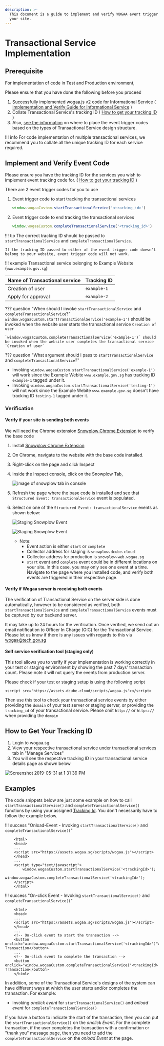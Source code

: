 ```yaml
---
description: >-
  This document is a guide to implement and verify WOGAA event trigger codes on
  your site.
---
```


# Transactional Service Implementation

## Prerequisite

For implementation of code in Test and Production environment,

Please ensure that you have done the following before you proceed

1. Successfully implemented wogaa.js v2 code for Informational Service  \( [Implementation and Verify Guide for Informational Service](/web-analytics/web-implement-and-verify/) \)
2. Collate Transactional Service's tracking ID \( [How to get your tracking ID]() \)
3. Also, [see the information](/web-analytics/web-types-of-ts-scenarios) on where to place the event trigger codes based on the types of Transactional Service design structure.

!!! info For code implementation of multiple transactional services, we recommend you to collate all the unique tracking ID for each service required.

## Implement and Verify Event Code

Please ensure you have the tracking ID for the services you wish to implement event tracking code for. \( [How to get your tracking ID]() \)

There are 2 event trigger codes for you to use

1. Event trigger code to start tracking the transactional services

   ```javascript
   window.wogaaCustom.startTransactionalService('<tracking_id>')
   ```

2. Event trigger code to end tracking the transactional services

   ```javascript
   window.wogaaCustom.completeTransactionalService('<tracking_id>')
   ```

!!! tip The correct tracking ID should be passed to `startTransactionalService` and `completeTransactionalService`.

```text
If the tracking ID passed to either of the event trigger code doesn't belong to your website, event trigger code will not work.
```

!!! example Transactional service belonging to Example Website \(`www.example.gov.sg`\)

| Name of Transactional service | Tracking ID |
| :--- | :--- |
| Creation of user | `example-1` |
| Apply for approval | `example-2` |

??? question "When should I invoke `startTransactionalService` and `completeTransactionalService`?" `window.wogaaCustom.startTransactionalService('example-1')` should be invoked when the website user starts the transactional service `Creation of user`

```text
`window.wogaaCustom.completeTransactionalService('example-1')` should be invoked when the website user completes the transactional service `Creation of user`
```

??? question "What argument should I pass to `startTransactionalService` and `completeTransactionalService`?"

* Invoking `window.wogaaCustom.startTransactionalService('example-1')` will work since the Example Webite `www.example.gov.sg` has tracking ID `example-1` tagged under it.
* Invoking `window.wogaaCustom.startTransactionalService('testing-1')` will not work since the Example Webite `www.example.gov.sg` doesn't have tracking ID `testing-1` tagged under it.

### Verification

#### Verify if your site is sending both events

We will need the Chrome extension [Snowplow Chrome Extension](https://poplindata.com/open-source/snowplow-chrome-extension/) to verify the base code

1. Install [Snowplow Chrome Extension](https://chrome.google.com/webstore/detail/snowplow-inspector/maplkdomeamdlngconidoefjpogkmljm)
2. On Chrome, navigate to the website with the base code installed.
3. Right-click on the page and click Inspect
4. Inside the Inspect console, click on the Snowplow Tab,

   ![image of snowplow tab in console](https://user-images.githubusercontent.com/43952553/66297087-80097d00-e8de-11e9-97b2-860745c78b19.png)

5. Refresh the page where the base code is installed and see that `Structured Event: transactionalService` event is populated.
6. Select on one of the `Structured Event: transactionalService` events as shown below:

   ![Staging Snowplow Event](https://user-images.githubusercontent.com/387000/83584083-aa4c3100-a578-11ea-9390-8d7171ac6407.png)

   ![Staging Snowplow Event](https://user-images.githubusercontent.com/387000/83584089-afa97b80-a578-11ea-95e4-f4bd8aac827d.png)

   * Note:
     * Event action is either `start` or `complete`
     * Collector address for staging is `snowplow.dcube.cloud`
     * Collector address for production is `snowplow-web.wogaa.sg`
     * `start` event and `complete` event could be in different locations on your site. In this case, you may only see one event at a time. Navigate to the page where you installed code, and verify both events are triggered in their respective page.

#### Verify if Wogaa server is receiving both events

The verification of Transactional Service on the server side is done automatically, however to be considered as verified, both `startTransactionalService` and `completeTransactionalService` events must be captured by our backend server.

It may take up to 24 hours for the verification. Once verified, we send out an email notification to Officer In Charge \(OIC\) for the Transactional Service. Please let us know if there is any issues with regards to this via wogaa@tech.gov.sg

#### Self service verification tool \(staging only\)

This tool allows you to verify if your implementation is working correctly in your test or staging environment by showing the past 7 days' transaction count. Please note it will not query the events from production server.

Please check if your test or staging setup is using the following script

```markup
<script src="https://assets.dcube.cloud/scripts/wogaa.js"></script>
```

Then use this tool to check your transactional service events by either providing the `domain` of your test server or staging server, or providing the `tracking_id` of your transactional service. Please omit `http://` or `https://` when providing the `domain`

## How to Get Your Tracking ID

1. Login to wogaa.sg
2. View your respective transactional service under transactional services tab in "Manage Services" 
3. You will see the respective tracking ID in your transactional service details page as shown below

![Screenshot 2019-05-31 at 1 31 39 PM](https://user-images.githubusercontent.com/43952553/58684004-25777780-8366-11e9-9f99-90d7422e9a69.png)

## Examples

The code snippets below are just some example on how to call `startTransactionalService()` and `completeTransactionalService()` functions by using your assigned [Tracking Id](). You don't necessarily have to follow the example below.

!!! success "Onload-Event - Invoking `startTransactionalService()` and `completeTransactionalService()`"

```markup
    <html>
    <head>
    ...
    <script src="https://assets.wogaa.sg/scripts/wogaa.js"></script>
    </head>
    ...
    <script type="text/javascript">
        window.wogaaCustom.startTransactionalService('<trackingId>');
        window.wogaaCustom.completeTransactionalService('<trackingId>');
    </script>
    </html>
```

!!! success "On-click Event - Invoking `startTransactionalService()` and `completeTransactionalService()`"

```markup
    <html>
    <head>
    ...
    <script src="https://assets.wogaa.sg/scripts/wogaa.js"></script>
    </head>
    ...
    <!-- On-click event to start the transaction -->
    <button onclick="window.wogaaCustom.startTransactionalService('<trackingId>')">Start Transaction</button>
    ...
    <!-- On-click event to complete the transaction -->
    <button onclick="window.wogaaCustom.completeTransactionalService('<trackingId>')">Submit Transaction</button>
    </html>
```

In addition, some of the Transactional Service's designs of the system can have different ways at which the user starts and/or completes the transaction. For example:

* Invoking _onclick event_ for `startTransactionalService()` and  _onload event_ for `completeTransactionalService()`

If you have a button to indicate the start of the transaction, then you can put the `startTransactionalService()` on the _onclick Event_. For the complete transaction, if the user completes the transaction with a confirmation or "thank you" message page, then you need to add the `completeTransactionalService` on the _onload Event_ at the page.

## 

